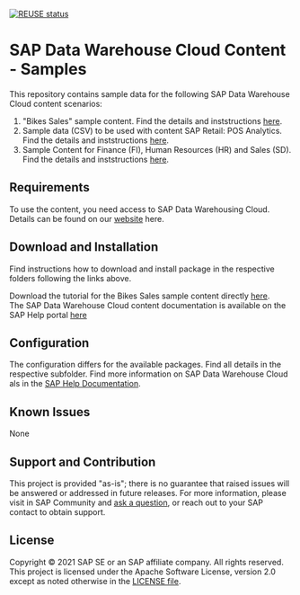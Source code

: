 [![REUSE status](https://api.reuse.software/badge/github.com/SAP-samples/data-warehouse-cloud-content)](https://api.reuse.software/info/github.com/SAP-samples/data-warehouse-cloud-content)

# SAP Data Warehouse Cloud Content - Samples
This repository contains sample data for the following SAP Data Warehouse Cloud content scenarios:
1. "Bikes Sales" sample content. Find the details and inststructions [here](Sample_Bikes_Sales_content/README.md).
2. Sample data (CSV) to be used with content SAP Retail: POS Analytics. Find the details and inststructions [here](SAP_Retail_POS_Analytics/README.md).
3. Sample Content for Finance (FI), Human Resources (HR) and Sales (SD). Find the details and inststructions [here](SAP_Sample_Content/README.md).

## Requirements
To use the content, you need access to SAP Data Warehousing Cloud. Details can be found on our [website](https://www.sapdatawarehouse.cloud) here.

## Download and Installation
Find instructions how to download and install package in the respective folders following the links above.

Download the tutorial for the Bikes Sales sample content directly [here](https://github.com/SAP-samples/data-warehouse-cloud-content/blob/master/SAP%20Data%20Warehouse%20Cloud%20Content%20-%20Tutorial.pdf).  
The SAP Data Warehouse Cloud content documentation is available on the SAP Help portal [here](https://help.sap.com/doc/4b618244ad5f4fbb8423d08996f8b891/cloud/en-US/SAP_Data_Warehouse_Cloud_Content.pdf)

## Configuration
The configuration differs for the available packages. Find all details in the respective subfolder. Find more information on SAP Data Warehouse Cloud als in the [SAP Help Documentation](https://help.sap.com/viewer/product/SAP_DATA_WAREHOUSE_CLOUD/).

## Known Issues
None

## Support and Contribution
This project is provided "as-is"; there is no guarantee that raised issues will be answered or addressed in future releases.
For more information, please visit in SAP Community and [ask a question](https://answers.sap.com/questions/ask.html), or reach out to your SAP contact to obtain support.

## License
Copyright © 2021 SAP SE or an SAP affiliate company. All rights reserved. This project is licensed under the Apache Software License, version 2.0 except as noted otherwise in the [LICENSE file](/LICENSES/Apache-2.0.txt).

